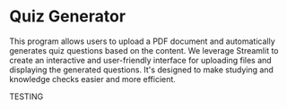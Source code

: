 # Quiz Generator

This program allows users to upload a PDF document and 
automatically generates quiz questions based on the content. 
We leverage Streamlit to create an interactive and user-friendly 
interface for uploading files and displaying the generated questions. 
It's designed to make studying and knowledge checks easier and more efficient.


TESTING